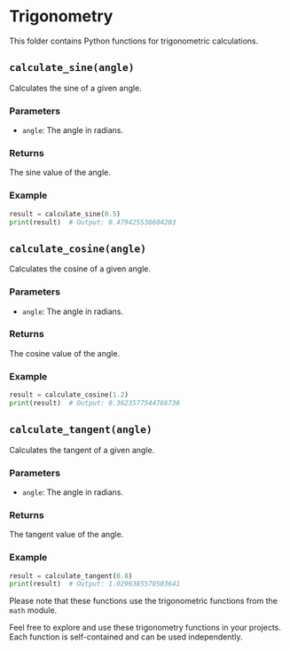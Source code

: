 # Trigonometry

This folder contains Python functions for trigonometric calculations.

## `calculate_sine(angle)`

Calculates the sine of a given angle.

### Parameters
- `angle`: The angle in radians.

### Returns
The sine value of the angle.

### Example
```python
result = calculate_sine(0.5)
print(result)  # Output: 0.479425538604203
```

## `calculate_cosine(angle)`

Calculates the cosine of a given angle.

### Parameters
- `angle`: The angle in radians.

### Returns
The cosine value of the angle.

### Example
```python
result = calculate_cosine(1.2)
print(result)  # Output: 0.3623577544766736
```

## `calculate_tangent(angle)`

Calculates the tangent of a given angle.

### Parameters
- `angle`: The angle in radians.

### Returns
The tangent value of the angle.

### Example
```python
result = calculate_tangent(0.8)
print(result)  # Output: 1.0296385570503641
```

Please note that these functions use the trigonometric functions from the `math` module.

Feel free to explore and use these trigonometry functions in your projects. Each function is self-contained and can be used independently.
